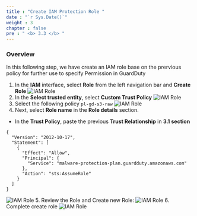```yaml
---
title : "Create IAM Protection Role "
date : "`r Sys.Date()`"
weight : 3
chapter : false
pre : " <b> 3.3 </b> "
---
```


### Overview
In this following step, we have create an IAM role base on the prervious policy for further use to specify Permission in GuardDuty

1. In the **IAM** interface, select **Role** from the left navigation bar and **Create Role**
![IAM Role](/images/3.GuardDuty/3.17-role.jpg?width=60pc)
1. In the **Select trusted entity**, select **Custom Trust Policy**
![IAM Role](/images/3.GuardDuty/3.18.jpg?width=60pc)
1. Select the following policy ```pl-gd-s3-raw``` 
![IAM Role](/images/3.GuardDuty/3.19.jpg?width=60pc)
1. Next, select **Role name** in the **Role details** section.
- In the **Trust Policy**, paste the previous **Trust Relationship** in **3.1 section**
```
{
  "Version": "2012-10-17",
  "Statement": [
    {
      "Effect": "Allow",
      "Principal": {
        "Service": "malware-protection-plan.guardduty.amazonaws.com"
      },
      "Action": "sts:AssumeRole"
    }
  ]
}
```
![IAM Role](/images/3.GuardDuty/3.20.jpg?width=60pc)
5. Review the Role and Create new Role: 
![IAM Role](/images/3.GuardDuty/3.21.jpg?width=60pc)
6. Complete create role
 ![IAM Role](/images/3.GuardDuty/3.22.jpg?width=60pc)